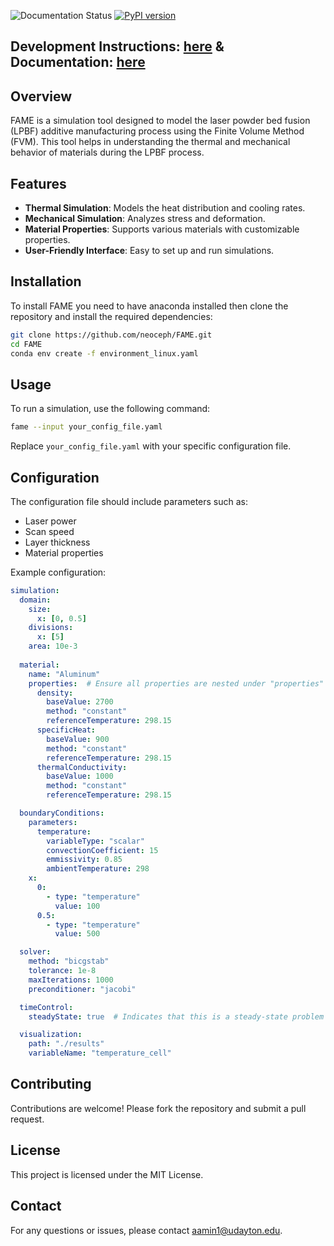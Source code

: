![Documentation Status](https://readthedocs.org/projects/fame-ud/badge/?version=latest)
[![PyPI version](https://img.shields.io/badge/TestPyPI-0.0.5-blue)](https://test.pypi.org/project/FAME-UD/)

## Development Instructions: [here](docs/developerReadme/development.md) &  Documentation: [here](https://fame-ud.readthedocs.io/en/latest/)

## Overview
FAME is a simulation tool designed to model the laser powder bed fusion (LPBF) additive manufacturing process using the Finite Volume Method (FVM). This tool helps in understanding the thermal and mechanical behavior of materials during the LPBF process.

## Features
- **Thermal Simulation**: Models the heat distribution and cooling rates.
- **Mechanical Simulation**: Analyzes stress and deformation.
- **Material Properties**: Supports various materials with customizable properties.
- **User-Friendly Interface**: Easy to set up and run simulations.

## Installation
To install FAME you need to have anaconda installed then clone the repository and install the required dependencies:
```bash
git clone https://github.com/neoceph/FAME.git
cd FAME
conda env create -f environment_linux.yaml
```

## Usage
To run a simulation, use the following command:
```bash
fame --input your_config_file.yaml
```
Replace `your_config_file.yaml` with your specific configuration file.

## Configuration
The configuration file should include parameters such as:
- Laser power
- Scan speed
- Layer thickness
- Material properties

Example configuration:
```yaml
simulation:
  domain:
    size: 
      x: [0, 0.5]
    divisions:
      x: [5]
    area: 10e-3
  
  material:
    name: "Aluminum"
    properties:  # Ensure all properties are nested under "properties"
      density:
        baseValue: 2700
        method: "constant"
        referenceTemperature: 298.15
      specificHeat:
        baseValue: 900
        method: "constant"
        referenceTemperature: 298.15
      thermalConductivity:
        baseValue: 1000
        method: "constant"
        referenceTemperature: 298.15

  boundaryConditions:
    parameters:
      temperature:
        variableType: "scalar"
        convectionCoefficient: 15
        emmissivity: 0.85
        ambientTemperature: 298
    x:
      0:  
        - type: "temperature"
          value: 100
      0.5:
        - type: "temperature"
          value: 500

  solver:
    method: "bicgstab"
    tolerance: 1e-8
    maxIterations: 1000
    preconditioner: "jacobi"

  timeControl:
    steadyState: true  # Indicates that this is a steady-state problem

  visualization:
    path: "./results"
    variableName: "temperature_cell"
```

## Contributing
Contributions are welcome! Please fork the repository and submit a pull request.

## License
This project is licensed under the MIT License.

## Contact
For any questions or issues, please contact aamin1@udayton.edu.
